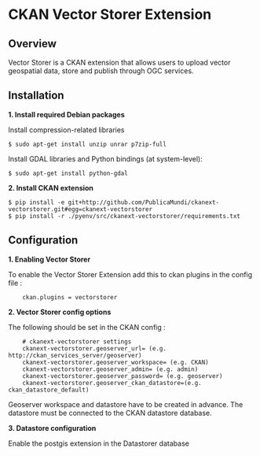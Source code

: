 CKAN Vector Storer Extension
============================


Overview
--------

Vector Storer is a CKAN extension that allows users to upload vector geospatial data, store and publish through OGC services.


Installation
------------

**1.  Install required Debian packages**

Install compression-related libraries

    $ sudo apt-get install unzip unrar p7zip-full

Install GDAL libraries and Python bindings (at system-level):

    $ sudo apt-get install python-gdal   

**2.  Install CKAN extension**

    $ pip install -e git+http://github.com/PublicaMundi/ckanext-vectorstorer.git#egg=ckanext-vectorstorer
    $ pip install -r ./pyenv/src/ckanext-vectorstorer/requirements.txt


Configuration
-------------

**1.  Enabling Vector Storer**

  To enable the Vector Storer Extension add this to ckan plugins in the config file :
 
        ckan.plugins = vectorstorer

    
**2.  Vector Storer config options**

  The following should be set in the CKAN config :

        # ckanext-vectorstorer settings
        ckanext-vectorstorer.geoserver_url= (e.g. http://ckan_services_server/geoserver)
        ckanext-vectorstorer.geoserver_workspace= (e.g. CKAN)
        ckanext-vectorstorer.geoserver_admin= (e.g. admin)
        ckanext-vectorstorer.geoserver_password= (e.g. geoserver)
        ckanext-vectorstorer.geoserver_ckan_datastore=(e.g. ckan_datastore_default)

  Geoserver workspace and datastore have to be created in advance. The datastore must be connected to the CKAN datastore database.

**3.  Datastore configuration**

  Enable the postgis extension in the Datastorer database

